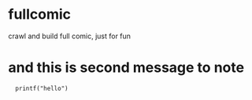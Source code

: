 # fullcomic
crawl and build full comic, just for fun

# and this is second message to note

```
  printf("hello")
